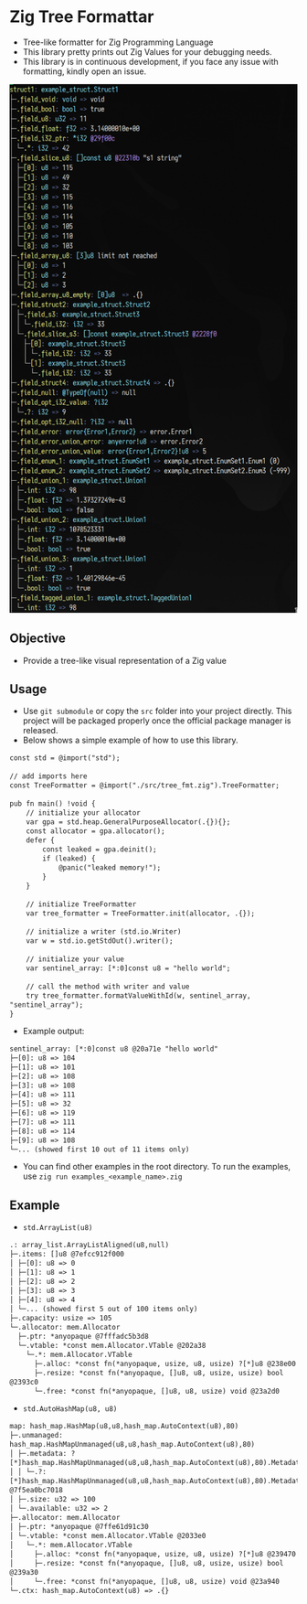 # Zig Tree Formattar
- Tree-like formatter for Zig Programming Language
- This library pretty prints out Zig Values for your debugging needs.
- This library is in continuous development, if you face any issue with formatting, kindly open an issue.

![Screenshot](./images/screenshot.png)

## Objective
- Provide a tree-like visual representation of a Zig value

## Usage
- Use `git submodule` or copy the `src` folder into your project directly. This
  project will be packaged properly once the official package manager is released.
- Below shows a simple example of how to use this library.

```zig
const std = @import("std");

// add imports here
const TreeFormatter = @import("./src/tree_fmt.zig").TreeFormatter;

pub fn main() !void {
    // initialize your allocator
    var gpa = std.heap.GeneralPurposeAllocator(.{}){};
    const allocator = gpa.allocator();
    defer {
        const leaked = gpa.deinit();
        if (leaked) {
            @panic("leaked memory!");
        }
    }

    // initialize TreeFormatter
    var tree_formatter = TreeFormatter.init(allocator, .{});

    // initialize a writer (std.io.Writer)
    var w = std.io.getStdOut().writer();

    // initialize your value
    var sentinel_array: [*:0]const u8 = "hello world";

    // call the method with writer and value
    try tree_formatter.formatValueWithId(w, sentinel_array, "sentinel_array");
}
```

- Example output:
```
sentinel_array: [*:0]const u8 @20a71e "hello world"
├─[0]: u8 => 104
├─[1]: u8 => 101
├─[2]: u8 => 108
├─[3]: u8 => 108
├─[4]: u8 => 111
├─[5]: u8 => 32
├─[6]: u8 => 119
├─[7]: u8 => 111
├─[8]: u8 => 114
├─[9]: u8 => 108
└─... (showed first 10 out of 11 items only)
```

- You can find other examples in the root directory. To run the examples, use
  `zig run examples_<example_name>.zig`

## Example
- `std.ArrayList(u8)`
```
.: array_list.ArrayListAligned(u8,null)
├─.items: []u8 @7efcc912f000
│ ├─[0]: u8 => 0
│ ├─[1]: u8 => 1
│ ├─[2]: u8 => 2
│ ├─[3]: u8 => 3
│ ├─[4]: u8 => 4
│ └─... (showed first 5 out of 100 items only)
├─.capacity: usize => 105
└─.allocator: mem.Allocator
  ├─.ptr: *anyopaque @7fffadc5b3d8
  └─.vtable: *const mem.Allocator.VTable @202a38
    └─.*: mem.Allocator.VTable
      ├─.alloc: *const fn(*anyopaque, usize, u8, usize) ?[*]u8 @238e00
      ├─.resize: *const fn(*anyopaque, []u8, u8, usize, usize) bool @2393c0
      └─.free: *const fn(*anyopaque, []u8, u8, usize) void @23a2d0
```

- `std.AutoHashMap(u8, u8)`
```
map: hash_map.HashMap(u8,u8,hash_map.AutoContext(u8),80)
├─.unmanaged: hash_map.HashMapUnmanaged(u8,u8,hash_map.AutoContext(u8),80)
│ ├─.metadata: ?[*]hash_map.HashMapUnmanaged(u8,u8,hash_map.AutoContext(u8),80).Metadata
│ │ └─.?: [*]hash_map.HashMapUnmanaged(u8,u8,hash_map.AutoContext(u8),80).Metadata @7f5ea0bc7018
│ ├─.size: u32 => 100
│ └─.available: u32 => 2
├─.allocator: mem.Allocator
│ ├─.ptr: *anyopaque @7ffe61d91c30
│ └─.vtable: *const mem.Allocator.VTable @2033e0
│   └─.*: mem.Allocator.VTable
│     ├─.alloc: *const fn(*anyopaque, usize, u8, usize) ?[*]u8 @239470
│     ├─.resize: *const fn(*anyopaque, []u8, u8, usize, usize) bool @239a30
│     └─.free: *const fn(*anyopaque, []u8, u8, usize) void @23a940
└─.ctx: hash_map.AutoContext(u8) => .{}
```

